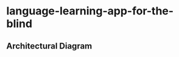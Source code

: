 # language-learning-app-for-the-blind

## Architectural Diagram
[](https://raw.githubusercontent.com/gabidiac11/language-learning-app-for-the-blind/main/notes/diagrama.png?token=GHSAT0AAAAAACAUSUJR2G7PAUVHFE4FTCTYZDSL4HQ)

